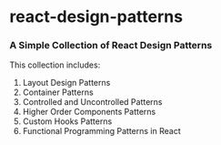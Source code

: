 # react-design-patterns

### A Simple Collection of React Design Patterns

This collection includes:

1. Layout Design Patterns
2. Container Patterns
3. Controlled and Uncontrolled Patterns
4. Higher Order Components Patterns
5. Custom Hooks Patterns
6. Functional Programming Patterns in React

